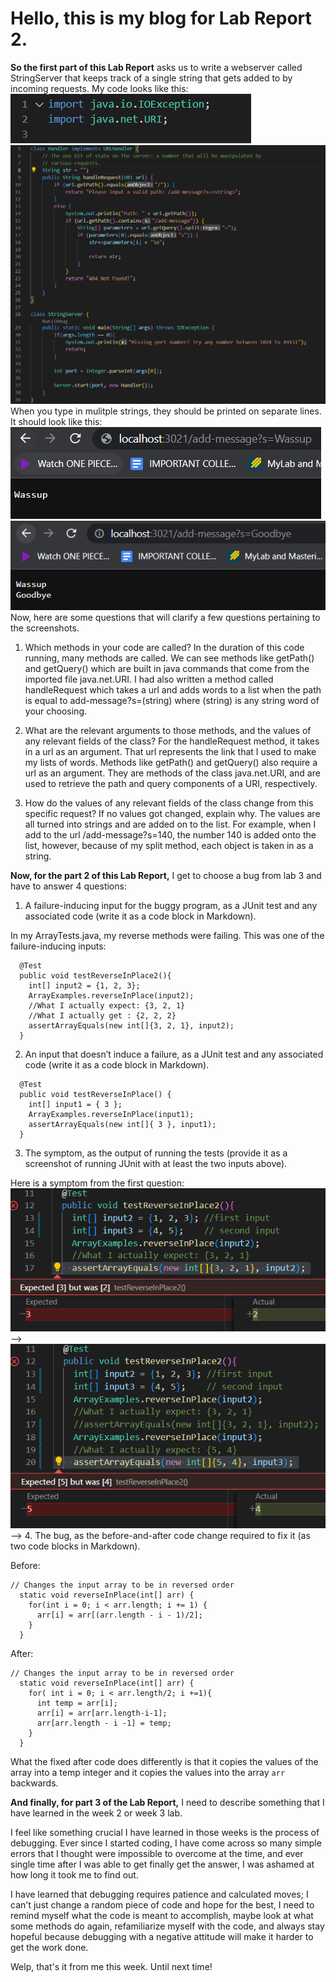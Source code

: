 # Hello, this is my blog for Lab Report 2.
**So the first part of this Lab Report** asks us to write a webserver called StringServer that keeps track of a single string that gets added to by incoming requests. My code looks like this:
![Image](https://github.com/a7mohamed/cse15l-lab-reports/blob/main/ImportsStringServer.png)
![Image](https://github.com/a7mohamed/cse15l-lab-reports/blob/main/StringServerCode.png)
When you type in mulitple strings, they should be printed on separate lines. It should look like this:
![Image](https://github.com/a7mohamed/cse15l-lab-reports/blob/main/LocalHostOneItem.png)
![Image](https://github.com/a7mohamed/cse15l-lab-reports/blob/main/LocalHostTwoItems.png)
Now, here are some questions that will clarify a few questions pertaining to the screenshots.

1. Which methods in your code are called?
In the duration of this code running, many methods are called. We can see methods like getPath() and getQuery() which are built in java commands that come from the imported file java.net.URI. I had also written a method called handleRequest which takes a url and adds words to a list when the path is equal to add-message?s=(string) where (string) is any string word of your choosing.

2. What are the relevant arguments to those methods, and the values of any relevant fields of the class?
For the handleRequest method, it takes in a url as an argument. That url represents the link that I used to make my lists of words. Methods like getPath() and getQuery() also require a url as an argument. They are methods of the class java.net.URI, and are used to retrieve the path and query components of a URI, respectively.

3. How do the values of any relevant fields of the class change from this specific request? If no values got changed, explain why.
The values are all turned into strings and are added on to the list. For example, when I add to the url /add-message?s=140, the number 140 is added onto the list, however, because of my split method, each object is taken in as a string.

**Now, for the part 2 of this Lab Report,** I get to choose a bug from lab 3 and have to answer 4 questions:

1. A failure-inducing input for the buggy program, as a JUnit test and any associated code (write it as a code block in Markdown).

In my ArrayTests.java, my reverse methods were failing. This was one of the failure-inducing inputs:
```
  @Test
  public void testReverseInPlace2(){
    int[] input2 = {1, 2, 3};
    ArrayExamples.reverseInPlace(input2); 
    //What I actually expect: {3, 2, 1}
    //What I actually get : {2, 2, 2}
    assertArrayEquals(new int[]{3, 2, 1}, input2);
  }
  ```
2. An input that doesn’t induce a failure, as a JUnit test and any associated code (write it as a code block in Markdown).
```
  @Test 
  public void testReverseInPlace() {
    int[] input1 = { 3 };
    ArrayExamples.reverseInPlace(input1);
    assertArrayEquals(new int[]{ 3 }, input1);
  }
```
3. The symptom, as the output of running the tests (provide it as a screenshot of running JUnit with at least the two inputs above).

Here is a symptom from the first question:
![Image](https://github.com/a7mohamed/cse15l-lab-reports/blob/main/Input1Lab2.png) -->
![Image](https://github.com/a7mohamed/cse15l-lab-reports/blob/main/Input2Lab2.png) -->
4. The bug, as the before-and-after code change required to fix it (as two code blocks in Markdown).

Before:
```
// Changes the input array to be in reversed order
  static void reverseInPlace(int[] arr) {
    for(int i = 0; i < arr.length; i += 1) {
      arr[i] = arr[(arr.length - i - 1)/2];
    }
  }
```
After:
```
// Changes the input array to be in reversed order
  static void reverseInPlace(int[] arr) {
    for( int i = 0; i < arr.length/2; i +=1){
      int temp = arr[i];
      arr[i] = arr[arr.length-i-1];
      arr[arr.length - i -1] = temp;
    }
  }
```
What the fixed after code does differently is that it copies the values of the array into a temp integer and it copies the values into the array ```arr``` backwards.

**And finally, for part 3 of the Lab Report,** I need to describe something that I have learned in the week 2 or week 3 lab. 

I feel like something crucial I have learned in those weeks is the process of debugging. Ever since I started coding, I have come across so many simple errors that I thought were impossible to overcome at the time, and ever single time after I was able to get finally get the answer, I was ashamed at how long it took me to find out.

I have learned that debugging requires patience and calculated moves; I can't just change a random piece of code and hope for the best, I need to remind myself what the code is meant to accomplish, maybe look at what some methods do again, refamiliarize myself with the code, and always stay hopeful because debugging with a negative attitude will make it harder to get the work done. 

Welp, that's it from me this week. Until next time!

